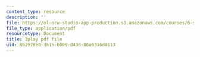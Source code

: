```yaml
---
content_type: resource
description: ''
file: https://ol-ocw-studio-app-production.s3.amazonaws.com/courses/6-s897-machine-learning-for-healthcare-spring-2019/862928e03615b009d43d86a6316d8113_0UFwGJe6ubg.pdf
file_type: application/pdf
resourcetype: Document
title: 3play pdf file
uid: 862928e0-3615-b009-d43d-86a6316d8113
---
```

